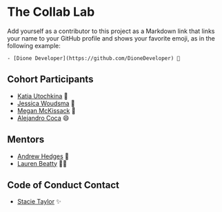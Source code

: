 # The Collab Lab

Add yourself as a contributor to this project as a Markdown link that links your name to your GitHub profile and shows your favorite emoji, as in the following example:

    - [Dione Developer](https://github.com/DioneDeveloper) 💅

## Cohort Participants

- [Katia Utochkina](https://github.com/katia-utochkina) 👻
- [Jessica Woudsma](https://github.com/jssckbl) 🦅
- [Megan McKissack](https://github.com/meganmckissack) 📼
- [Alejandro Coca](https://github.com/alxmcr) 😄

## Mentors

- [Andrew Hedges](https://github.com/segdeha) 🦔
- [Lauren Beatty](https://github.com/laurenmbeatty) 👩‍🎤

## Code of Conduct Contact

- [Stacie Taylor](https://github.com/stacietaylorcima) ✨
